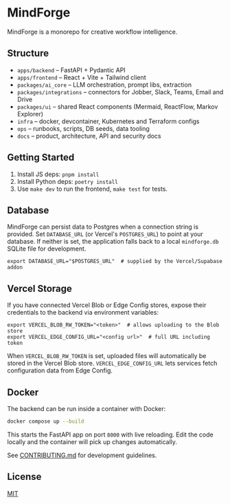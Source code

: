 # MindForge

MindForge is a monorepo for creative workflow intelligence.

## Structure
- `apps/backend` – FastAPI + Pydantic API
- `apps/frontend` – React + Vite + Tailwind client
- `packages/ai_core` – LLM orchestration, prompt libs, extraction
- `packages/integrations` – connectors for Jobber, Slack, Teams, Email and Drive
- `packages/ui` – shared React components (Mermaid, ReactFlow, Markov Explorer)
- `infra` – docker, devcontainer, Kubernetes and Terraform configs
- `ops` – runbooks, scripts, DB seeds, data tooling
- `docs` – product, architecture, API and security docs

## Getting Started
1. Install JS deps: `pnpm install`
2. Install Python deps: `poetry install`
3. Use `make dev` to run the frontend, `make test` for tests.

## Database

MindForge can persist data to Postgres when a connection string is provided.
Set `DATABASE_URL` (or Vercel's `POSTGRES_URL`) to point at your database. If
neither is set, the application falls back to a local `mindforge.db` SQLite
file for development.

```
export DATABASE_URL="$POSTGRES_URL"  # supplied by the Vercel/Supabase addon
```

## Vercel Storage

If you have connected Vercel Blob or Edge Config stores, expose their credentials
to the backend via environment variables:

```
export VERCEL_BLOB_RW_TOKEN="<token>"  # allows uploading to the Blob store
export VERCEL_EDGE_CONFIG_URL="<config url>"  # full URL including token
```

When `VERCEL_BLOB_RW_TOKEN` is set, uploaded files will automatically be stored
in the Vercel Blob store. `VERCEL_EDGE_CONFIG_URL` lets services fetch
configuration data from Edge Config.

## Docker

The backend can be run inside a container with Docker:

```bash
docker compose up --build
```

This starts the FastAPI app on port `8000` with live reloading. Edit the code
locally and the container will pick up changes automatically.

See [CONTRIBUTING.md](CONTRIBUTING.md) for development guidelines.

## License
[MIT](LICENSE)
